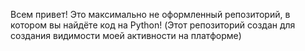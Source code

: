 Всем привет! Это максимально не оформленный репозиторий, в котором вы найдёте код на Python!
(Этот репозиторий создан для создания видимости моей активности на платформе)
